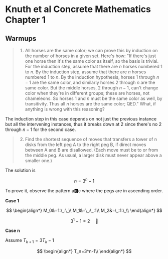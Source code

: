 # Knuth et al Concrete Mathematics Chapter 1

## Warmups

> 1. All horses are the same color; we can prove this by induction on the number of horses in a given set. Here's how: "If there's just one horse then it's the same color as itself, so the basis is trivial. For the induction step, assume that there are $n$ horses numbered $1$ to $n.$ By the induction step, assume that there are $n$ horses numbered $1$ to $n$. By the induction hypothesis, horses $1$ through $n-1$ are the same color, and similarly horses $2$ through $n$ are the same color. But the middle horses, $2$ through $n-1$, can't change color when they're in different groups; these are horses, not chameleons. So horses $1$ and $n$ must be the same color as well, by transitivity. Thus all $n$ horses are the same color; QED." What, if anything is wrong with this reasoning?

The induction step in this case depends on not just the previous instance but all the intervening instances, thus it breaks down at $2$ since there's no $2$ through $n-1$ for the second case.

> 2. Find the shortest sequence of moves that transfers a tower of n disks from the left peg A to the right peg B, if direct moves between A and B are disallowed. (Each move must be to or from the middle peg. As usual, a larger disk must never appear above a smaller one.)

The solution is

$$
n=3^n-1
$$

To prove it, observe the pattern a:b:c where the pegs are in ascending order.

**Case 1**

$$
\begin{align*}
M_0&=1:\_:\_\\
M_1&=\_:\_:1\\
M_2&=\_:1:\_\\
\end{align*}
$$

$$
3^1-1=2 \quad 🤌
$$

**Case n**

Assume $T_{k+1}=3T_k-1$

$$
\begin{align*}
T_n=3^n-1\\
\end{align*}
$$

